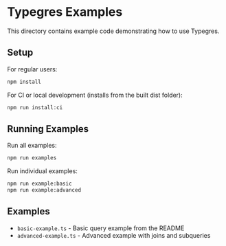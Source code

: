 # Typegres Examples

This directory contains example code demonstrating how to use Typegres.

## Setup

For regular users:
```bash
npm install
```

For CI or local development (installs from the built dist folder):
```bash
npm run install:ci
```

## Running Examples

Run all examples:
```bash
npm run examples
```

Run individual examples:
```bash
npm run example:basic
npm run example:advanced
```

## Examples

- `basic-example.ts` - Basic query example from the README
- `advanced-example.ts` - Advanced example with joins and subqueries